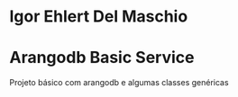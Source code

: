 # Igor Ehlert Del Maschio

# Arangodb Basic Service
Projeto básico com arangodb e algumas classes genéricas



